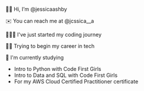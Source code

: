 👋🏼 Hi, I’m @jessicaashby <p>
✉️ You can reach me at @jcssica__a <p>
👩🏼‍💻 I've just started my coding journey <p>
🤞🏼 Trying to begin my career in tech <p>
📓 I'm currently studying 
 - Intro to Python with Code First Girls
 - Intro to Data and SQL with Code First Girls
 - For my AWS Cloud Certified Practitioner certificate<p>

<!---
jessicaashby/jessicaashby is a ✨ special ✨ repository because its `README.md` (this file) appears on your GitHub profile.
You can click the Preview link to take a look at your changes.
--->
